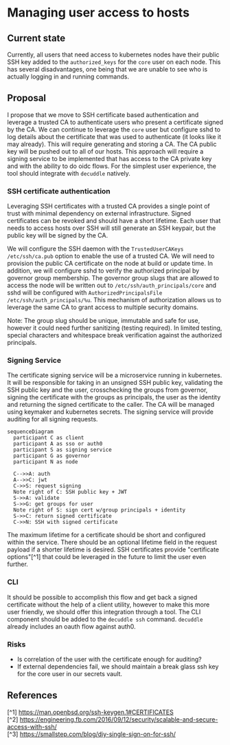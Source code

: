 # Managing user access to hosts

## Current state

Currently, all users that need access to kubernetes nodes have their public SSH key added to the `authorized_keys` for the `core` user on each node.  This has several disadvantages, one being that we are unable to see who is actually logging in and running commands.

## Proposal

I propose that we move to SSH certificate based authentication and leverage a trusted CA to authenticate users who present a certificate signed by the CA.  We can continue to leverage the `core` user but configure sshd to log details about the certificate that was used to authenticate (it looks like it may already).  This will require generating and storing a CA.  The CA public key will be pushed out to all of our hosts.  This approach will require a signing service to be implemented that has access to the CA private key and with the ability to do oidc flows.  For the simplest user experience, the tool should integrate with `decuddle` natively.

### SSH certificate authentication

Leveraging SSH certificates with a trusted CA provides a single point of trust with minimal dependency on external infrastructure.  Signed certificates can be revoked and should have a short lifetime.  Each user that needs to access hosts over SSH will still generate an SSH keypair, but the public key will be signed by the CA.

We will configure the SSH daemon with the `TrustedUserCAKeys /etc/ssh/ca.pub` option to enable the use of a trusted CA.  We will need to provision the public CA certificate on the node at build or update time.  In addition, we will configure sshd to verify the authorized principal by governor group membership.  The governor group slugs that are allowed to access the node will be written out to `/etc/ssh/auth_principals/core` and sshd will be configured with `AuthorizedPrincipalsFile /etc/ssh/auth_principals/%u`.  This mechanism of authorization allows us to leverage the same CA to grant access to multiple security domains.

Note: The group slug should be unique, immutable and safe for use, however it could need further sanitizing (testing required).  In limited testing, special characters and whitespace break verification against the authorized principals.

### Signing Service

The certificate signing service will be a microservice running in kubernetes.  It will be responsible for taking in an unsigned SSH public key, validating the SSH public key and the user, crosschecking the groups from governor, signing the certificate with the groups as principals, the user as the identity and returning the signed certificate to the caller.  The CA will be managed using keymaker and kubernetes secrets.  The signing service will provide auditing for all signing requests.

```mermaid
sequenceDiagram
  participant C as client
  participant A as sso or auth0
  participant S as signing service
  participant G as governor
  participant N as node

  C-->>A: auth
  A-->>C: jwt
  C->>S: request signing
  Note right of C: SSH public key + JWT
  S->>A: validate
  S->>G: get groups for user
  Note right of S: sign cert w/group principals + identity
  S->>C: return signed certificate
  C->>N: SSH with signed certificate
```

The maximum lifetime for a certificate should be short and configured within the service.  There should be an optional lifetime field in the request payload if a shorter lifetime is desired. SSH certificates provide "certificate options"[^1] that could be leveraged in the future to limit the user even further.

### CLI

It should be possible to accomplish this flow and get back a signed certificate without the help of a client utility, however to make this more user friendly, we should offer this integration through a tool.  The CLI component should be added to the `decuddle ssh` command.  `decuddle` already includes an oauth flow against auth0.


### Risks

* Is correlation of the user with the certificate enough for auditing?
* If external dependencies fail, we should maintain a break glass ssh key for the core user in our secrets vault.

## References

[^1] https://man.openbsd.org/ssh-keygen.1#CERTIFICATES  
[^2] https://engineering.fb.com/2016/09/12/security/scalable-and-secure-access-with-ssh/  
[^3] https://smallstep.com/blog/diy-single-sign-on-for-ssh/  
